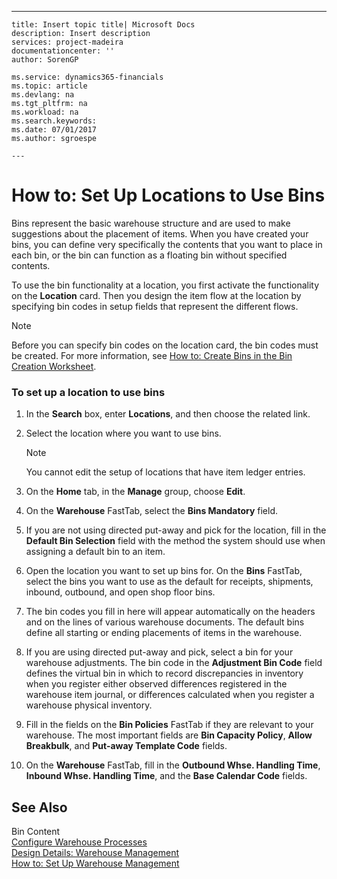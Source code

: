 ---
    title: Insert topic title| Microsoft Docs
    description: Insert description
    services: project-madeira
    documentationcenter: ''
    author: SorenGP

    ms.service: dynamics365-financials
    ms.topic: article
    ms.devlang: na
    ms.tgt_pltfrm: na
    ms.workload: na
    ms.search.keywords:
    ms.date: 07/01/2017
    ms.author: sgroespe

    ---
# How to: Set Up Locations to Use Bins
Bins represent the basic warehouse structure and are used to make suggestions about the placement of items. When you have created your bins, you can define very specifically the contents that you want to place in each bin, or the bin can function as a floating bin without specified contents.  
  
 To use the bin functionality at a location, you first activate the functionality on the **Location** card. Then you design the item flow at the location by specifying bin codes in setup fields that represent the different flows.  
  
> [!NOTE]  
>  Before you can specify bin codes on the location card, the bin codes must be created. For more information, see [How to: Create Bins in the Bin Creation Worksheet](../FullExperience/how-to-create-bins-in-the-bin-creation-worksheet.md).  
  
### To set up a location to use bins  
  
1.  In the **Search** box, enter **Locations**, and then choose the related link.  
  
2.  Select the location where you want to use bins.  
  
    > [!NOTE]  
    >  You cannot edit the setup of locations that have item ledger entries.  
  
3.  On the **Home** tab, in the **Manage** group, choose **Edit**.  
  
4.  On the **Warehouse** FastTab, select the **Bins Mandatory** field.  
  
5.  If you are not using directed put-away and pick for the location, fill in the **Default Bin Selection** field with the method the system should use when assigning a default bin to an item.  
  
6.  Open the location you want to set up bins for. On the **Bins** FastTab, select the bins you want to use as the default for receipts, shipments, inbound, outbound, and open shop floor bins.  
  
7.  The bin codes you fill in here will appear automatically on the headers and on the lines of various warehouse documents. The default bins define all starting or ending placements of items in the warehouse.  
  
8.  If you are using directed put-away and pick, select a bin for your warehouse adjustments. The bin code in the **Adjustment Bin Code** field defines the virtual bin in which to record discrepancies in inventory when you register either observed differences registered in the warehouse item journal, or differences calculated when you register a warehouse physical inventory.  
  
9. Fill in the fields on the **Bin Policies** FastTab if they are relevant to your warehouse. The most important fields are **Bin Capacity Policy**, **Allow Breakbulk**, and **Put-away Template Code** fields.  
  
10. On the **Warehouse** FastTab, fill in the **Outbound Whse. Handling Time**, **Inbound Whse. Handling Time**, and the **Base Calendar Code** fields.  
  
## See Also  
 Bin Content   
 [Configure Warehouse Processes](../FullExperience/configure-warehouse-processes.md)   
 [Design Details: Warehouse Management](../FullExperience/design-details-warehouse-management.md)   
 [How to: Set Up Warehouse Management](../FullExperience/how-to-set-up-warehouse-management.md)